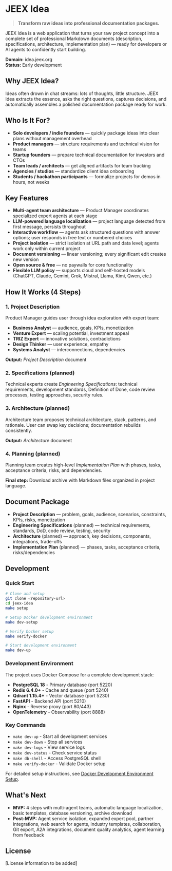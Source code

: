 # JEEX Idea

> **Transform raw ideas into professional documentation packages.**

JEEX Idea is a web application that turns your raw project concept into a complete set of professional Markdown documents (description, specifications, architecture, implementation plan) — ready for developers or AI agents to confidently start building.

**Domain:** idea.jeex.org  
**Status:** Early development

## Why JEEX Idea?

Ideas often drown in chat streams: lots of thoughts, little structure. JEEX Idea extracts the essence, asks the right questions, captures decisions, and automatically assembles a polished documentation package ready for work.

## Who Is It For?

- **Solo developers / indie founders** — quickly package ideas into clear plans without management overhead
- **Product managers** — structure requirements and technical vision for teams
- **Startup founders** — prepare technical documentation for investors and CTOs
- **Team leads / architects** — get aligned artifacts for team tracking
- **Agencies / studios** — standardize client idea onboarding
- **Students / hackathon participants** — formalize projects for demos in hours, not weeks

## Key Features

- **Multi-agent team architecture** — Product Manager coordinates specialized expert agents at each stage
- **LLM-powered language localization** — project language detected from first message, persists throughout
- **Interactive workflow** — agents ask structured questions with answer options; user responds in free text or numbered choices
- **Project isolation** — strict isolation at URL path and data level; agents work only within current project
- **Document versioning** — linear versioning; every significant edit creates new version
- **Open source & free** — no paywalls for core functionality
- **Flexible LLM policy** — supports cloud and self-hosted models (ChatGPT, Claude, Gemini, Grok, Mistral, Llama, Kimi, Qwen, etc.)

## How It Works (4 Steps)

### 1. Project Description

Product Manager guides user through idea exploration with expert team:

- **Business Analyst** — audience, goals, KPIs, monetization
- **Venture Expert** — scaling potential, investment appeal
- **TRIZ Expert** — innovative solutions, contradictions
- **Design Thinker** — user experience, empathy
- **Systems Analyst** — interconnections, dependencies

**Output:** _Project Description_ document

### 2. Specifications (planned)

Technical experts create _Engineering Specifications_: technical requirements, development standards, Definition of Done, code review processes, testing approaches, security rules.

### 3. Architecture (planned)

Architecture team proposes technical architecture, stack, patterns, and rationale. User can swap key decisions; documentation rebuilds consistently.

**Output:** _Architecture_ document

### 4. Planning (planned)

Planning team creates high-level _Implementation Plan_ with phases, tasks, acceptance criteria, risks, and dependencies.

**Final step:** Download archive with Markdown files organized in project language.

## Document Package

- **Project Description** — problem, goals, audience, scenarios, constraints, KPIs, risks, monetization
- **Engineering Specifications** (planned) — technical requirements, standards, DoD, code review, testing, security
- **Architecture** (planned) — approach, key decisions, components, integrations, trade-offs
- **Implementation Plan** (planned) — phases, tasks, acceptance criteria, risks/dependencies

## Development

### Quick Start

```bash
# Clone and setup
git clone <repository-url>
cd jeex-idea
make setup

# Setup Docker development environment
make dev-setup

# Verify Docker setup
make verify-docker

# Start development environment
make dev-up
```

### Development Environment

The project uses Docker Compose for a complete development stack:

- **PostgreSQL 18** - Primary database (port 5220)
- **Redis 6.4.0+** - Cache and queue (port 5240)
- **Qdrant 1.15.4+** - Vector database (port 5230)
- **FastAPI** - Backend API (port 5210)
- **Nginx** - Reverse proxy (port 80/443)
- **OpenTelemetry** - Observability (port 8888)

### Key Commands

- `make dev-up` - Start all development services
- `make dev-down` - Stop all services
- `make dev-logs` - View service logs
- `make dev-status` - Check service status
- `make db-shell` - Access PostgreSQL shell
- `make verify-docker` - Validate Docker setup

For detailed setup instructions, see [Docker Development Environment Setup](docs/instructions/DOCKER-SETUP.md).

## What's Next

- **MVP:** 4 steps with multi-agent teams, automatic language localization, basic templates, database versioning, archive download
- **Post-MVP:** Agent service isolation, expanded expert pool, partner integrations, web search for agents, industry templates, collaboration, Git export, A2A integrations, document quality analytics, agent learning from feedback

## License

[License information to be added]
